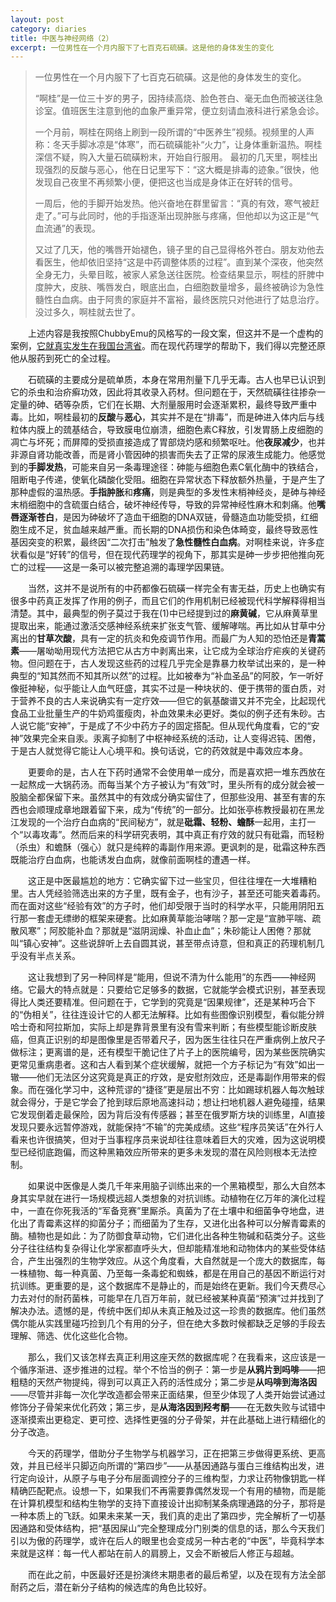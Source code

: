 ```yaml
---
layout: post
category: diaries
title: 中医与神经网络（2）
excerpt: 一位男性在一个月内服下了七百克石硫磺。这是他的身体发生的变化
---
```


> 一位男性在一个月内服下了七百克石硫磺。这是他的身体发生的变化。 
> 
> “啊桂”是一位三十岁的男子，因持续高烧、脸色苍白、毫无血色而被送往急诊室。值班医生注意到他的血象严重异常，便立刻请血液科进行紧急会诊。
>
> 一个月前，啊桂在网络上刷到一段所谓的“中医养生”视频。视频里的人声称：冬天手脚冰凉是“体寒”，而石硫磺能补“火力”，让身体重新温热。啊桂深信不疑，购入大量石硫磺粉末，开始自行服用。
最初的几天里，啊桂出现强烈的反酸与恶心，他在日记里写下：“这大概是排毒的迹象。”很快，他发现自己夜里不再频繁小便，便把这也当成是身体正在好转的信号。
>
> 一周后，他的手脚开始发热。他兴奋地在群里留言：“真的有效，寒气被赶走了。”可与此同时，他的手指逐渐出现肿胀与疼痛，但他却以为这正是“气血流通”的表现。
>
> 又过了几天，他的嘴唇开始褪色，镜子里的自己显得格外苍白。朋友劝他去看医生，他却依旧坚持“这是中药调整体质的过程”。直到某个深夜，他突然全身无力，头晕目眩，被家人紧急送往医院。检查结果显示，啊桂的肝脾中度肿大，皮肤、嘴唇发白，眼底出血，白细胞数量增多，最终被确诊为急性髓性白血病。由于阿贵的家庭并不富裕，最终医院只对他进行了姑息治疗。没过多久，啊桂就去世了。

&emsp;&emsp;上述内容是我按照ChubbyEmu的风格写的一段文案，但这并不是一个虚构的案例，[它就真实发生在我国台湾省](https://www.bilibili.com/video/BV1ALe3zrEYa/)。而在现代药理学的帮助下，我们得以完整还原他从服药到死亡的全过程。

&emsp;&emsp;石硫磺的主要成分是硫单质，本身在常用剂量下几乎无毒。古人也早已认识到它的杀虫和治疥癣功效，因此将其收录入药材。但问题在于，天然硫磺往往掺杂一定量的砷、硒等杂质，它们在长期、大剂量服用时会逐渐累积，最终导致严重中毒。比如，啊桂最初的**反酸**与**恶心**，其实并不是在“排毒”，而是砷进入体内后与线粒体内膜上的巯基结合，导致膜电位崩溃，细胞色素C释放，引发胃肠上皮细胞的凋亡与坏死；而屏障的受损直接造成了胃部烧灼感和频繁呕吐。他**夜尿减少**，也并非源自肾功能改善，而是肾小管因砷的损害而失去了正常的尿液生成能力。他感觉到的**手脚发热**，可能来自另一条毒理途径：砷能与细胞色素C氧化酶中的铁结合，阻断电子传递，使氧化磷酸化受阻。细胞在异常状态下释放额外热量，于是产生了那种虚假的温热感。**手指肿胀**和**疼痛**，则是典型的多发性末梢神经炎，是砷与神经末梢细胞中的含硫蛋白结合，破坏神经传导，导致的异常神经性麻木和刺痛。他**嘴唇逐渐苍白**，是因为砷破坏了造血干细胞的DNA双链，骨髓造血功能受损，红细胞生成不足，贫血越来越严重。而长期的DNA损伤和染色体畸变，最终导致恶性基因突变的积累，最终因“二次打击”触发了**急性髓性白血病**。对啊桂来说，许多症状看似是“好转”的信号，但在现代药理学的视角下，那其实是砷一步步把他推向死亡的过程——这是一条可以被完整追溯的毒理学因果链。

&emsp;&emsp;当然，这并不是说所有的中药都像石硫磺一样完全有害无益，历史上也确实有很多中药真正发挥了作用的例子，而且它们的作用机制已经被现代科学解释得相当清楚。其中，最典型的例子莫过于我在(1)中已经提到过的**麻黄碱**，它从麻黄草里提取出来，能通过激活交感神经系统来扩张支气管、缓解哮喘。再比如从甘草中分离出的**甘草次酸**，具有一定的抗炎和免疫调节作用。而最广为人知的恐怕还是**青蒿素**——屠呦呦用现代方法把它从古方中剥离出来，让它成为全球治疗疟疾的关键药物。但问题在于，古人发现这些药的过程几乎完全是靠暴力枚举试出来的，是一种典型的“知其然而不知其所以然”的过程。比如被奉为“补血圣品”的阿胶，乍一听好像挺神秘，似乎能让人血气旺盛，其实不过是一种块状的、便于携带的蛋白质，对于营养不良的古人来说确实有一定疗效——但它的氨基酸谱又并不完全，比起现代食品工业批量生产的牛奶鸡蛋瘦肉，补血效果未必更好。类似的例子还有朱砂。古人说它能“安神”，于是成了不少中药方子的固定搭配。但从现代角度看，它的“安神”效果完全来自汞。汞离子抑制了中枢神经系统的活动，让人变得迟钝、困倦，于是古人就觉得它能让人心境平和。换句话说，它的药效就是中毒效应本身。

&emsp;&emsp;更要命的是，古人在下药时通常不会使用单一成分，而是喜欢把一堆东西放在一起熬成一大锅药汤。而每当某个方子被认为“有效”时，里头所有的成分就会被一股脑全都保留下来。虽然其中的有效成分确实留住了，但那些没用、甚至有害的东西也会顺理成章地跟着留下来，成为“传统”的一部分。比如张亭栋教授最初在黑龙江发现的一个治疗白血病的“民间秘方”，就是**砒霜、轻粉、蟾酥**一起用，主打一个“以毒攻毒”。然而后来的科学研究表明，其中真正有疗效的就只有砒霜，而轻粉（杀虫）和蟾酥（强心）就只是纯粹的毒副作用来源。更讽刺的是，砒霜这种东西既能治疗白血病，也能诱发白血病，就像前面啊桂的遭遇一样。

&emsp;&emsp;这正是中医最尴尬的地方：它确实留下过一些宝贝，但往往埋在一大堆糟粕里。古人凭经验筛选出来的方子里，既有金子，也有沙子，甚至还可能夹着毒药。而在面对这些“经验有效”的方子时，他们却受限于当时的科学水平，只能用阴阳五行那一套虚无缥缈的框架来硬套。比如麻黄草能治哮喘？那一定是“宣肺平喘、疏散风寒”；阿胶能补血？那就是“滋阴润燥、补血止血”；朱砂能让人困倦？那就叫“镇心安神”。这些说辞听上去自圆其说，甚至带点诗意，但和真正的药理机制几乎没有半点关系。

&emsp;&emsp;这让我想到了另一种同样是“能用，但说不清为什么能用”的东西——神经网络。它最大的特点就是：只要给它足够多的数据，它就能学会模式识别，甚至表现得比人类还要精准。但问题在于，它学到的究竟是“因果规律”，还是某种巧合下的“伪相关”，往往连设计它的人都无法解释。比如有些图像识别模型，看似能分辨哈士奇和阿拉斯加，实际上却是靠背景里有没有雪来判断；有些模型能诊断皮肤癌，但真正识别的却是图像里是否带着尺子，因为医生往往只在严重病例上放尺子做标注；更离谱的是，还有模型干脆记住了片子上的医院编号，因为某些医院确实更常见重病患者。这和古人看到某个症状缓解，就把一个方子标记为“有效”如出一辙——他们无法区分这究竟是真正的疗效，是安慰剂效应，还是毒副作用带来的假象。而在强化学习中，这种荒谬的“捷径”更是层出不穷：比如踢球机器人每次触球就会得分，于是它学会了抢到球后原地高速抖动；想让扫地机器人避免碰撞，结果它发现倒着走最保险，因为背后没有传感器；甚至在俄罗斯方块的训练里，AI直接发现只要永远暂停游戏，就能保持“不输”的完美成绩。这些“程序员笑话”在外行人看来也许很搞笑，但对于当事程序员来说却往往意味着巨大的灾难，因为这说明模型已经彻底跑偏，而这种黑箱效应所带来的更多未发现的潜在风险则根本无法控制。

&emsp;&emsp;如果说中医像是人类几千年来用脑子训练出来的一个黑箱模型，那么大自然本身其实早就在进行一场规模远超人类想象的对抗训练。动植物在亿万年的演化过程中，一直在你死我活的“军备竞赛”里厮杀。真菌为了在土壤中和细菌争夺地盘，进化出了青霉素这样的抑菌分子；而细菌为了生存，又进化出各种可以分解青霉素的酶。植物也是如此：为了防御食草动物，它们进化出各种生物碱和萜类分子。这些分子往往结构复杂得让化学家都直呼头大，但却能精准地和动物体内的某些受体结合，产生出强烈的生物学效应。从这个角度看，大自然就是一个庞大的数据库，每一株植物、每一种真菌、乃至每一条毒蛇和蜘蛛，都是在用自己的基因不断运行对抗训练。更重要的是，这个数据库不是静止的，而是始终在更新。我们今天费尽心力去对付的耐药菌株，可能早在几百万年前，就已经被某种真菌“预演”过并找到了解决办法。遗憾的是，传统中医们却从未真正触及过这一珍贵的数据库。他们虽然偶尔能从实践里碰巧捡到几个有用的分子，但在绝大多数时候都缺乏足够的手段去理解、筛选、优化这些化合物。

&emsp;&emsp;那么，我们又该怎样去真正利用这座天然的数据库呢？在我看来，这应该是一个循序渐进、逐步推进的过程。举个不恰当的例子：第一步是**从鸦片到吗啡**——把粗糙的天然产物提纯，得到可以真正入药的活性成分；第二步是**从吗啡到海洛因**——尽管并非每一次化学改造都会带来正面结果，但至少体现了人类开始尝试通过修饰分子骨架来优化药效；第三步，是**从海洛因到羟考酮**——在无数失败与试错中逐渐摸索出更稳定、更可控、选择性更强的分子骨架，并在此基础上进行精细化的分子改造。

&emsp;&emsp;今天的药理学，借助分子生物学与机器学习，正在把第三步做得更系统、更高效，并且已经半只脚迈向所谓的“第四步”——从基因通路与蛋白三维结构出发，进行定向设计，从原子与电子分布层面调控分子的三维构型，力求让药物像钥匙一样精确匹配靶点。设想一下，如果我们不再需要靠偶然发现一个有用的植物，而是能在计算机模型和结构生物学的支持下直接设计出抑制某条病理通路的分子，那将是一种本质上的飞跃。如果未来某一天，我们真的走出了第四步，完全解析了一切基因通路和受体结构，把“基因屎山”完全整理成分门别类的信息的话，那么今天我们引以为傲的药理学，或许在后人的眼里也会变成另一种古老的“中医”，毕竟科学本来就是这样：每一代人都站在前人的肩膀上，又会不断被后人修正与超越。

&emsp;&emsp;而在此之前，中医最好还是扮演终末期患者的最后希望，以及在现有方法全部耐药之后，潜在新分子结构的候选库的角色比较好。

